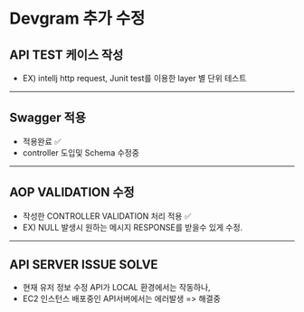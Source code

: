 # Devgram 추가 수정 


## API TEST 케이스 작성 
- EX) intellj http request, Junit test를 이용한 layer 별 단위 테스트
 <hr/>
 
 
## Swagger 적용 
- 적용완료 ✅
- controller 도입및 Schema 수정중
 <hr/>
 
 
## AOP VALIDATION 수정 
- 작성한 CONTROLLER VALIDATION 처리 적용 ✅ 
- EX) NULL 발생시 원하는 메시지 RESPONSE를 받을수 있게 수정.
 <hr/>
 

## API SERVER ISSUE SOLVE 
- 현재 유저 정보 수정 API가 LOCAL 환경에서는 작동하나,
- EC2 인스턴스 배포중인 API서버에서는 에러발생 
=> 해결중
